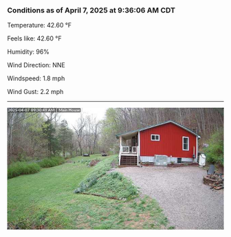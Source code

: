### Conditions as of April 7, 2025 at 9:36:06 AM CDT 

Temperature: 42.60 &deg;F

Feels like: 42.60 &deg;F

Humidity: 96%

Wind Direction: NNE

Windspeed: 1.8 mph

Wind Gust: 2.2 mph

---

<img src="./images/latest.jpeg"/>

